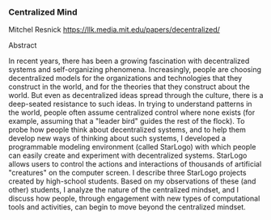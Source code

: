

### Centralized Mind
Mitchel Resnick https://llk.media.mit.edu/papers/decentralized/ 

Abstract

In recent years, there has been a growing fascination with decentralized systems and self-organizing phenomena. Increasingly, people are choosing decentralized models for the organizations and technologies that they construct in the world, and for the theories that they construct about the world. But even as decentralized ideas spread through the culture, there is a deep-seated resistance to such ideas. In trying to understand patterns in the world, people often assume centralized control where none exists (for example, assuming that a "leader bird" guides the rest of the flock). To probe how people think about decentralized systems, and to help them develop new ways of thinking about such systems, I developed a programmable modeling environment (called StarLogo) with which people can easily create and experiment with decentralized systems. StarLogo allows users to control the actions and interactions of thousands of artificial "creatures" on the computer screen. I describe three StarLogo projects created by high-school students. Based on my observations of these (and other) students, I analyze the nature of the centralized mindset, and I discuss how people, through engagement with new types of computational tools and activities, can begin to move beyond the centralized mindset.
